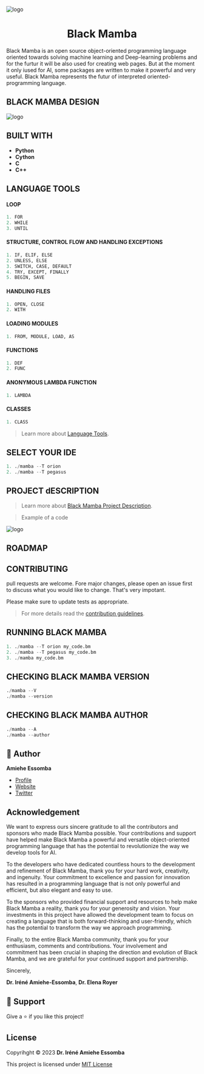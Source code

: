 ![logo](/images/logo.png)
<h1 align="center"> Black Mamba </h1>
<p align="left">Black Mamba is an open source object-oriented programming language oriented towards solving machine learning and Deep-learning problems and for the furtur it will be also used for creating web pages. But at the moment it only iused for AI, some packages are written to make it powerful and very useful. Black Mamba represents the futur of interpreted oriented-programming language.</p>

## BLACK MAMBA DESIGN 

![logo](/images/design.png)

## BUILT WITH 
- __**Python**__ 
- __**Cython**__ 
- __**C**__
- __**C++**__

## LANGUAGE TOOLS
#### LOOP
```python
1. FOR 
2. WHILE
3. UNTIL
```

#### STRUCTURE, CONTROL FLOW AND HANDLING EXCEPTIONS
```python
1. IF, ELIF, ELSE
2. UNLESS, ELSE
3. SWITCH, CASE, DEFAULT
4. TRY, EXCEPT, FINALLY
5. BEGIN, SAVE
```

#### HANDLING FILES
```python
1. OPEN, CLOSE
2. WITH
```

#### LOADING MODULES
```python
1. FROM, MODULE, LOAD, AS
```

#### FUNCTIONS
```python
1. DEF
2. FUNC
```

#### ANONYMOUS LAMBDA FUNCTION
```python
1. LAMBDA
```

#### CLASSES
```python
1. CLASS
```

> Learn more about  [Language Tools](https://github.com/Elena-Royer/BlackMamba/blob/BlackMamba/Tools.md).

## SELECT YOUR IDE 
```python
1. ./mamba --T orion
2. ./mamba --T pegasus
```

## PROJECT dESCRIPTION
> Learn more about [Black Mamba Project Description](https://github.com/Elena-Royer/BlackMamba/blob/BlackMamba/PROJECT_DESCRIPTION.md). 

> Example of a code

![logo](/images/Example_of_Code.png)

## ROADMAP

## CONTRIBUTING
pull requests are welcome. Fore major changes, please open an issue first to discuss what you would like to change.
That's very impotant.

Please make sure to update tests as appropriate.
>For more details read the [contribution guidelines](https://github.com/Elena-Royer/BlackMamba/blob/BlackMamba/CONTRIBUTING.md).

## RUNNING BLACK MAMBA
```python
1. ./mamba --T orion my_code.bm
2. ./mamba --T pegasus my_code.bm
3. ./mamba my_code.bm
```

## CHECKING BLACK MAMBA VERSION
```python
./mamba --V
./mamba --version
```

## CHECKING BLACK MAMBA AUTHOR
```python
./mamba --A
./mamba --author
```

## 🤵 Author 
__**Amiehe Essomba**__ 

- [Profile](https://github.com/amiehe-essomba "Amiehe Essomba" )
- [Website](https://pypi.org/user/amiehe/ "pypi")
- [Twitter](https://twitter.com/irene_essomba?t=dyzm9cjFPhktK4NEtiqtmw&s=09 "@Essomba" )

## Acknowledgement
<p align="left">We want to express ours sincere gratitude to all the contributors and sponsors who made 
Black Mamba possible. Your contributions and support have helped make Black Mamba a 
powerful and versatile object-oriented programming language that has the potential to revolutionize the 
way we develop tools for AI.</p>

<p align="left">To the developers who have dedicated countless hours to the development and refinement of Black Mamba, thank you for your
hard work, creativity, and ingenuity. Your commitment to excellence and passion for innovation has resulted in a programming 
language that is not only powerful and efficient, but also elegant and easy to use.</p>

<p align="left">To the sponsors who provided financial support and resources to help make Black Mamba a reality, thank you for your 
generosity and vision. Your investments in this project have allowed the development team to focus on creating a language 
that is both forward-thinking and user-friendly, which has the potential to transform the way we approach programming.</p>

<p align="left">Finally, to the entire Black Mamba community, thank you for your enthusiasm, comments and contributions. Your involvement 
and commitment has been crucial in shaping the direction and evolution of Black Mamba, and we are grateful for your 
continued support and partnership.

Sincerely,

__**Dr. Iréné Amiehe-Essomba**__,
__**Dr. Elena Royer**__ 
</p>

## 🤝 Support 
Give a ⭐ if you like this project!

## License 
Copyrihght © 2023 __**Dr. Iréné Amiehe Essomba**__


This project is licensed under [MIT License](https://github.com/amiehe-essomba/BlackMamba/blob/BlackMamba/LICENSE)

